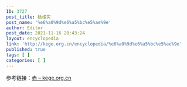 ```yaml
---
ID: 3727
post_title: 栝楼实
post_name: '%e6%a0%9d%e6%a5%bc%e5%ae%9e'
author: Editor
post_date: 2021-11-16 20:43:24
layout: encyclopedia
link: 'http://kege.org.cn/encyclopedia/%e6%a0%9d%e6%a5%bc%e5%ae%9e'
published: true
tags: [ ]
categories: [ ]
---
```

参考链接：<a href="http://kege.org.cn/encyclopedia/%e8%b5%a4">赤 – kege.org.cn</a>